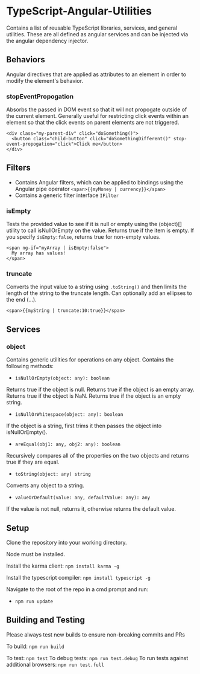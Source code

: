 # TypeScript-Angular-Utilities
Contains a list of reusable TypeScript libraries, services, and general utilities. These are all defined as angular services and can be injected via the angular dependency injector.

## Behaviors
Angular directives that are applied as attributes to an element in order to modify the element's behavior.
### stopEventPropogation
Absorbs the passed in DOM event so that it will not propogate outside of the current element. Generally useful for restricting click events within an element so that the click events on parent elements are not triggered.
```
<div class="my-parent-div" click="doSomething()">
  <button class="child-button" click="doSomethingDifferent()" stop-event-propogation="click">Click me</button>
</div>
```
## Filters
* Contains Angular filters, which can be applied to bindings using the Angular pipe operator `<span>{{myMoney | currency}}</span>`
* Contains a generic filter interface `IFilter`

### isEmpty
Tests the provided value to see if it is null or empty using the (object)[] utility to call isNullOrEmpty on the value. Returns true if the item is empty. If you specify `isEmpty:false`, returns true for non-empty values.
```
<span ng-if="myArray | isEmpty:false">
  My array has values!
</span>
```

### truncate
Converts the input value to a string using `.toString()` and then limits the length of the string to the truncate length. Can optionally add an ellipses to the end (...).
```
<span>{{myString | truncate:10:true}}</span>
```

## Services
### object
Contains generic utilities for operations on any object.
Contains the following methods:

* `isNullOrEmpty(object: any): boolean`

Returns true if the object is null.
Returns true if the object is an empty array.
Returns true if the object is NaN.
Returns true if the object is an empty string.

* `isNullOrWhitespace(object: any): boolean`

If the object is a string, first trims it then passes the object into isNullOrEmpty().

* `areEqual(obj1: any, obj2: any): boolean`

Recursively compares all of the properties on the two objects and returns true if they are equal.

* `toString(object: any) string`

Converts any object to a string.

* `valueOrDefault(value: any, defaultValue: any): any`

If the value is not null, returns it, otherwise returns the default value.


## Setup
Clone the repository into your working directory.

Node must be installed.

Install the karma client:
`npm install karma -g`

Install the typescript compiler:
`npm install typescript -g`

Navigate to the root of the repo in a cmd prompt and run:

* `npm run update`

## Building and Testing
Please always test new builds to ensure non-breaking commits and PRs

To build: `npm run build`

To test: `npm test`
To debug tests: `npm run test.debug`
To run tests against additional browsers: `npm run test.full`
